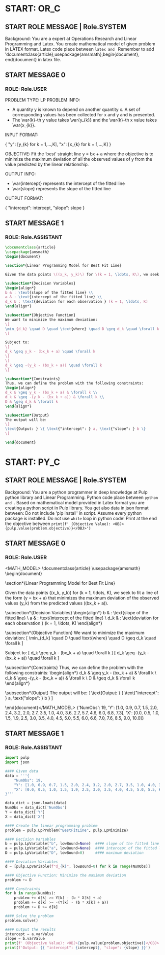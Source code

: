 # START: OR_C 
## START ROLE MESSAGE | Role.SYSTEM 
Background: You are a expert at Operations Research and Linear Programming and Latex. You create mathematical model of given problem in LATEX format. Latex code place between ```latex and ``` Remember to add 'documentclass{article},usepackage{amsmath},begin{document}, end{document} in latex file. 
## START MESSAGE 0 
### ROLE: Role.USER
<DESCRIPTION>
PROBLEM TYPE: LP
PROBLEM INFO:

- A quantity y is known to depend on another quantity x. A set of corresponding values has been collected for x and y and is presented.
- The \var{k}-th y value takes \var{y_{k}} and the \var{k}-th x value takes \var{x_{k}}.

INPUT FORMAT:

{
    "y": [y_{k} for k = 1,...,K],
    "x": [x_{k} for k = 1,...,K]
}


OBJECTIVE: Fit the ‘best’ straight line y = bx + a where the objective is to minimize the maximum deviation of all the observed values of y from the value predicted by the linear relationship.

OUTPUT INFO:

- \var{intercept} represents the intercept of the fitted line
- \var{slope} represents the slope of the fitted line

OUTPUT FORMAT:

{
    "intercept": intercept,
    "slope": slope
}
</DESCRIPTION>


## START MESSAGE 1 
### ROLE: Role.ASSISTANT
```latex
\documentclass{article}
\usepackage{amsmath}
\begin{document}

\section*{Linear Programming Model for Best Fit Line}

Given the data points \((x_k, y_k)\) for \(k = 1, \ldots, K\), we seek to fit a line of the form \(y = bx + a\) that minimizes the maximum deviation of the observed values \(y_k\) from the predicted values \((bx_k + a)\).

\subsection*{Decision Variables}
\begin{align*}
b & : \text{slope of the fitted line} \\
a & : \text{intercept of the fitted line} \\
d_k & : \text{deviation for each observation } (k = 1, \ldots, K)
\end{align*}

\subsection*{Objective Function}
We want to minimize the maximum deviation:
\[
\min_{d_k} \quad D \quad \text{where} \quad D \geq d_k \quad \forall k
\]

Subject to:
\[
d_k \geq y_k - (bx_k + a) \quad \forall k
\]
\[
d_k \geq -(y_k - (bx_k + a)) \quad \forall k
\]

\subsection*{Constraints}
Thus, we can define the problem with the following constraints:
\begin{align*}
d_k & \geq y_k - (bx_k + a) & \forall k \\
d_k & \geq -(y_k - (bx_k + a)) & \forall k \\
D & \geq d_k & \forall k
\end{align*}

\subsection*{Output}
The output will be:
\[
\text{Output: } \{ \text{"intercept": } a, \text{"slope": } b \}
\]

\end{document}
```

# START: PY_C 
## START ROLE MESSAGE | Role.SYSTEM 
Background: You are a python programmer in deep knowledge at Pulp python library and Linear Programming. Python code place between ```python and ```. Based on mathematical model provided in Latex format you are creating a python script in Pulp library. You get also data in json format between: <DATA></DATA> Do not include 'pip install' in script. Assume every python package is installed. Do not use `while` loop in python code! Print at the end the objective between <OBJ></OBJ> `print(f' (Objective Value): <OBJ>{pulp.value(problem.objective)}</OBJ>')` 
## START MESSAGE 0 
### ROLE: Role.USER
<MATH_MODEL>
\documentclass{article}
\usepackage{amsmath}
\begin{document}

\section*{Linear Programming Model for Best Fit Line}

Given the data points \((x_k, y_k)\) for \(k = 1, \ldots, K\), we seek to fit a line of the form \(y = bx + a\) that minimizes the maximum deviation of the observed values \(y_k\) from the predicted values \((bx_k + a)\).

\subsection*{Decision Variables}
\begin{align*}
b & : \text{slope of the fitted line} \\
a & : \text{intercept of the fitted line} \\
d_k & : \text{deviation for each observation } (k = 1, \ldots, K)
\end{align*}

\subsection*{Objective Function}
We want to minimize the maximum deviation:
\[
\min_{d_k} \quad D \quad \text{where} \quad D \geq d_k \quad \forall k
\]

Subject to:
\[
d_k \geq y_k - (bx_k + a) \quad \forall k
\]
\[
d_k \geq -(y_k - (bx_k + a)) \quad \forall k
\]

\subsection*{Constraints}
Thus, we can define the problem with the following constraints:
\begin{align*}
d_k & \geq y_k - (bx_k + a) & \forall k \\
d_k & \geq -(y_k - (bx_k + a)) & \forall k \\
D & \geq d_k & \forall k
\end{align*}

\subsection*{Output}
The output will be:
\[
\text{Output: } \{ \text{"intercept": } a, \text{"slope": } b \}
\]

\end{document}</MATH_MODEL>
<DATA>
{'NumObs': 19, 'Y': [1.0, 0.9, 0.7, 1.5, 2.0, 2.4, 3.2, 2.0, 2.7, 3.5, 1.0, 4.0, 3.6, 2.7, 5.7, 4.6, 6.0, 6.8, 7.3], 'X': [0.0, 0.5, 1.0, 1.5, 1.9, 2.5, 3.0, 3.5, 4.0, 4.5, 5.0, 5.5, 6.0, 6.6, 7.0, 7.6, 8.5, 9.0, 10.0]}</DATA>


## START MESSAGE 1 
### ROLE: Role.ASSISTANT
```python
import pulp
import json

#### Given data
data = '''{
    "NumObs": 19,
    "Y": [1.0, 0.9, 0.7, 1.5, 2.0, 2.4, 3.2, 2.0, 2.7, 3.5, 1.0, 4.0, 3.6, 2.7, 5.7, 4.6, 6.0, 6.8, 7.3],
    "X": [0.0, 0.5, 1.0, 1.5, 1.9, 2.5, 3.0, 3.5, 4.0, 4.5, 5.0, 5.5, 6.0, 6.6, 7.0, 7.6, 8.5, 9.0, 10.0]
}'''

data_dict = json.loads(data)
NumObs = data_dict['NumObs']
Y = data_dict['Y']
X = data_dict['X']

#### Create the linear programming problem
problem = pulp.LpProblem("BestFitLine", pulp.LpMinimize)

#### Decision Variables
b = pulp.LpVariable("b", lowBound=None)  #### slope of the fitted line
a = pulp.LpVariable("a", lowBound=None)  #### intercept of the fitted line
D = pulp.LpVariable("D", lowBound=0)     #### maximum deviation

#### Deviation Variables
d = [pulp.LpVariable(f"d_{k}", lowBound=0) for k in range(NumObs)]

#### Objective Function: Minimize the maximum deviation
problem += D

#### Constraints
for k in range(NumObs):
    problem += d[k] >= Y[k] - (b * X[k] + a)
    problem += d[k] >= -(Y[k] - (b * X[k] + a))
    problem += D >= d[k]

#### Solve the problem
problem.solve()

#### Output the results
intercept = a.varValue
slope = b.varValue
print(f' (Objective Value): <OBJ>{pulp.value(problem.objective)}</OBJ>')
print(f'Output: {{ "intercept": {intercept}, "slope": {slope} }}')
```


